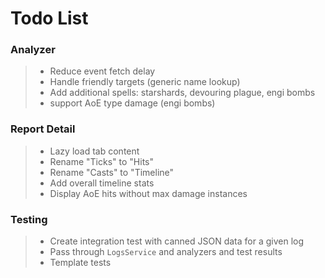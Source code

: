 # Todo List

### Analyzer
> - Reduce event fetch delay
> - Handle friendly targets (generic name lookup)
> - Add additional spells: starshards, devouring plague, engi bombs
> - support AoE type damage (engi bombs)

### Report Detail
> - Lazy load tab content
> - Rename "Ticks" to "Hits"
> - Rename "Casts" to "Timeline"
> - Add overall timeline stats
> - Display AoE hits without max damage instances 

### Testing
> - Create integration test with canned JSON data for a given log
> - Pass through `LogsService` and analyzers and test results
> - Template tests 
